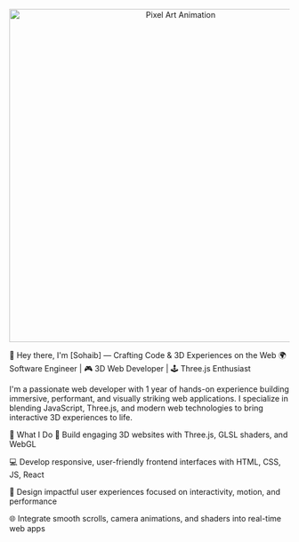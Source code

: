 <p align="center">
  <img src="https://your-hosted-gif-link.gif" alt="Pixel Art Animation" width="600" />
</p>


👋 Hey there, I'm [Sohaib] — Crafting Code & 3D Experiences on the Web
🌍 Software Engineer | 🎮 3D Web Developer | 🕹️ Three.js Enthusiast

I'm a passionate web developer with 1 year of hands-on experience building immersive, performant, and visually striking web applications. I specialize in blending JavaScript, Three.js, and modern web technologies to bring interactive 3D experiences to life.

🚀 What I Do
🧠 Build engaging 3D websites with Three.js, GLSL shaders, and WebGL

💻 Develop responsive, user-friendly frontend interfaces with HTML, CSS, JS, React

🌱 Design impactful user experiences focused on interactivity, motion, and performance

🌐 Integrate smooth scrolls, camera animations, and shaders into real-time web apps

